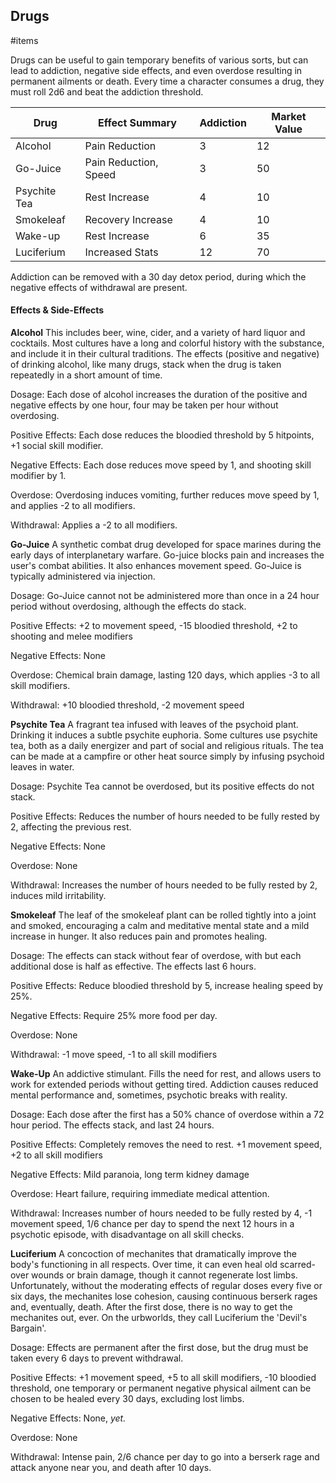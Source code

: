 Drugs
---
#items

Drugs can be useful to gain temporary benefits of various sorts, but can lead to addiction, negative side effects, and even overdose resulting in permanent ailments or death. Every time a character consumes a drug, they must roll 2d6 and beat the addiction threshold.

| Drug | Effect Summary | Addiction | Market Value |
| --- | --- | --- | --- |
| Alcohol | Pain Reduction | 3 | 12 |
| Go-Juice | Pain Reduction, Speed | 3 | 50 |
| Psychite Tea | Rest Increase | 4 | 10 |
| Smokeleaf | Recovery Increase | 4 | 10 |
| Wake-up | Rest Increase | 6 | 35 |
| Luciferium | Increased Stats | 12 | 70 |

Addiction can be removed with a 30 day detox period, during which the negative effects of withdrawal are present.

#### Effects & Side-Effects

**Alcohol**
This includes beer, wine, cider, and a variety of hard liquor and cocktails. Most cultures have a long and colorful history with the substance, and include it in their cultural traditions. The effects (positive and negative) of drinking alcohol, like many drugs, stack when the drug is taken repeatedly in a short amount of time.

Dosage: Each dose of alcohol increases the duration of the positive and negative effects by one hour, four may be taken per hour without overdosing.

Positive Effects: Each dose reduces the bloodied threshold by 5 hitpoints, +1 social skill modifier.

Negative Effects: Each dose reduces move speed by 1, and shooting skill modifier by 1.

Overdose: Overdosing induces vomiting, further reduces move speed by 1, and applies -2 to all modifiers.

Withdrawal: Applies a -2 to all modifiers.

**Go-Juice**
A synthetic combat drug developed for space marines during the early days of interplanetary warfare. Go-juice blocks pain and increases the user's combat abilities. It also enhances movement speed. Go-Juice is typically administered via injection.

Dosage: Go-Juice cannot not be administered more than once in a 24 hour period without overdosing, although the effects do stack.

Positive Effects: +2 to movement speed, -15 bloodied threshold, +2 to shooting and melee modifiers

Negative Effects: None

Overdose: Chemical brain damage, lasting 120 days, which applies -3 to all skill modifiers.

Withdrawal: +10 bloodied threshold, -2 movement speed

**Psychite Tea**
A fragrant tea infused with leaves of the psychoid plant. Drinking it induces a subtle psychite euphoria. Some cultures use psychite tea, both as a daily energizer and part of social and religious rituals. The tea can be made at a campfire or other heat source simply by infusing psychoid leaves in water.

Dosage: Psychite Tea cannot be overdosed, but its positive effects do not stack.

Positive Effects: Reduces the number of hours needed to be fully rested by 2, affecting the previous rest.

Negative Effects: None

Overdose: None

Withdrawal: Increases the number of hours needed to be fully rested by 2, induces mild irritability.

**Smokeleaf**
The leaf of the smokeleaf plant can be rolled tightly into a joint and smoked, encouraging a calm and meditative mental state and a mild increase in hunger. It also reduces pain and promotes healing.

Dosage: The effects can stack without fear of overdose, with but each additional dose is half as effective. The effects last 6 hours.

Positive Effects: Reduce bloodied threshold by 5, increase healing speed by 25%.

Negative Effects: Require 25% more food per day.

Overdose: None

Withdrawal: -1 move speed, -1 to all skill modifiers

**Wake-Up**
An addictive stimulant. Fills the need for rest, and allows users to work for extended periods without getting tired. Addiction causes reduced mental performance and, sometimes, psychotic breaks with reality.

Dosage: Each dose after the first has a 50% chance of overdose within a 72 hour period. The effects stack, and last 24 hours.

Positive Effects: Completely removes the need to rest. +1 movement speed, +2 to all skill modifiers

Negative Effects: Mild paranoia, long term kidney damage

Overdose: Heart failure, requiring immediate medical attention.

Withdrawal: Increases number of hours needed to be fully rested by 4, -1 movement speed, 1/6 chance per day to spend the next 12 hours in a psychotic episode, with disadvantage on all skill checks.

**Luciferium**
A concoction of mechanites that dramatically improve the body's functioning in all respects. Over time, it can even heal old scarred-over wounds or brain damage, though it cannot regenerate lost limbs. Unfortunately, without the moderating effects of regular doses every five or six days, the mechanites lose cohesion, causing continuous berserk rages and, eventually, death. After the first dose, there is no way to get the mechanites out, ever. On the urbworlds, they call Luciferium the 'Devil's Bargain'.

Dosage: Effects are permanent after the first dose, but the drug must be taken every 6 days to prevent withdrawal.

Positive Effects: +1 movement speed, +5 to all skill modifiers, -10 bloodied threshold, one temporary or permanent negative physical ailment can be chosen to be healed every 30 days, excluding lost limbs.

Negative Effects: None, _yet._

Overdose: None

Withdrawal: Intense pain, 2/6 chance per day to go into a berserk rage and attack anyone near you, and death after 10 days.